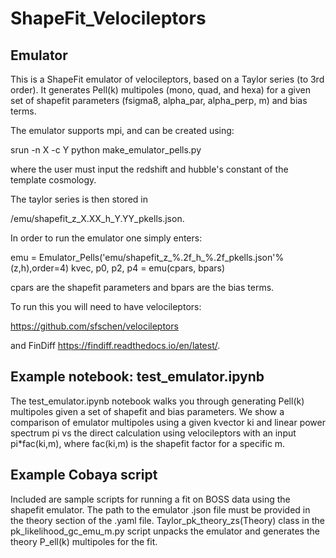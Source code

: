 # ShapeFit_Velocileptors

## Emulator
This is a ShapeFit emulator of velocileptors, based on a Taylor series (to 3rd order). It generates Pell(k) multipoles (mono, quad, and hexa) for a given set of shapefit parameters (fsigma8, alpha_par, alpha_perp, m) and bias terms. 

The emulator supports mpi, and can be created using:

srun -n X -c Y python make_emulator_pells.py <z> <h>

where the user must input the redshift and hubble's constant of the template cosmology.

The taylor series is then stored in

/emu/shapefit_z_X.XX_h_Y.YY_pkells.json.

In order to run the emulator one simply enters:

emu = Emulator_Pells('emu/shapefit_z_%.2f_h_%.2f_pkells.json'%(z,h),order=4) kvec, p0, p2, p4 = emu(cpars, bpars)

cpars are the shapefit parameters and bpars are the bias terms.

To run this you will need to have velocileptors:

https://github.com/sfschen/velocileptors

and FinDiff https://findiff.readthedocs.io/en/latest/.


## Example notebook: test_emulator.ipynb
The test_emulator.ipynb notebook walks you through generating Pell(k) multipoles given a set of shapefit and bias parameters. We show a comparison of emulator multipoles using a given kvector ki and linear power spectrum pi vs the direct calculation using velocileptors with an input pi*fac(ki,m), where fac(ki,m) is the shapefit factor for a specific m.

## Example Cobaya script

Included are sample scripts for running a fit on BOSS data using the shapefit emulator. The path to the emulator .json file must be provided in the theory section of the .yaml file. Taylor_pk_theory_zs(Theory) class in the pk_likelihood_gc_emu_m.py script unpacks the emulator and generates the theory P_ell(k) multipoles for the fit.
